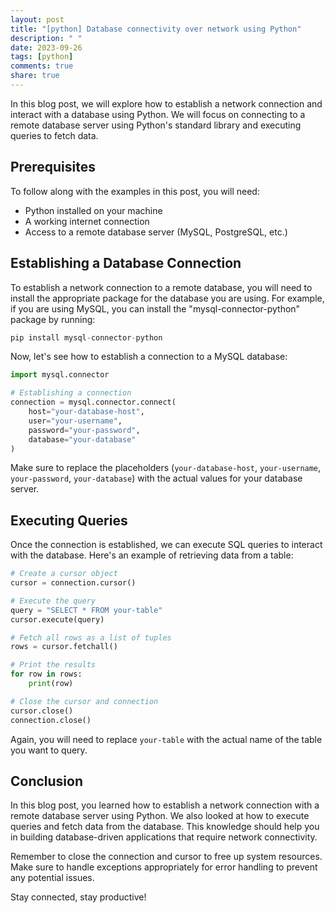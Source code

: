 ```yaml
---
layout: post
title: "[python] Database connectivity over network using Python"
description: " "
date: 2023-09-26
tags: [python]
comments: true
share: true
---
```


In this blog post, we will explore how to establish a network connection and interact with a database using Python. We will focus on connecting to a remote database server using Python's standard library and executing queries to fetch data.

## Prerequisites

To follow along with the examples in this post, you will need:

- Python installed on your machine
- A working internet connection
- Access to a remote database server (MySQL, PostgreSQL, etc.)

## Establishing a Database Connection

To establish a network connection to a remote database, you will need to install the appropriate package for the database you are using. For example, if you are using MySQL, you can install the "mysql-connector-python" package by running:

```python
pip install mysql-connector-python
```

Now, let's see how to establish a connection to a MySQL database:

```python
import mysql.connector

# Establishing a connection
connection = mysql.connector.connect(
    host="your-database-host",
    user="your-username",
    password="your-password",
    database="your-database"
)

```

Make sure to replace the placeholders (`your-database-host`, `your-username`, `your-password`, `your-database`) with the actual values for your database server.

## Executing Queries

Once the connection is established, we can execute SQL queries to interact with the database. Here's an example of retrieving data from a table:

```python
# Create a cursor object
cursor = connection.cursor()

# Execute the query
query = "SELECT * FROM your-table"
cursor.execute(query)

# Fetch all rows as a list of tuples
rows = cursor.fetchall()

# Print the results
for row in rows:
    print(row)

# Close the cursor and connection
cursor.close()
connection.close()
```

Again, you will need to replace `your-table` with the actual name of the table you want to query.

## Conclusion

In this blog post, you learned how to establish a network connection with a remote database server using Python. We also looked at how to execute queries and fetch data from the database. This knowledge should help you in building database-driven applications that require network connectivity.

Remember to close the connection and cursor to free up system resources. Make sure to handle exceptions appropriately for error handling to prevent any potential issues.

Stay connected, stay productive!